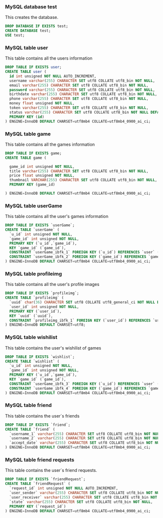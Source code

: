 ### MySQL database test

This creates the database.

```sql
DROP DATABASE IF EXISTS test;
CREATE DATABASE test;
USE test;
```
### MySQL table user

This table contains all the users information

```sql
DROP TABLE IF EXISTS user;
CREATE TABLE user (
  id int unsigned NOT NULL AUTO_INCREMENT,
  username varchar(255) CHARACTER SET utf8 COLLATE utf8_bin NOT NULL,
  email varchar(255) CHARACTER SET utf8 COLLATE utf8_bin NOT NULL,
  password varchar(255) CHARACTER SET utf8 COLLATE utf8_bin NOT NULL,
  birthdate varchar(255) CHARACTER SET utf8 COLLATE utf8_bin NOT NULL,
  phone varchar(255) CHARACTER SET utf8 COLLATE utf8_bin NOT NULL,
  money float unsigned NOT NULL,
  token varchar(255) CHARACTER SET utf8 COLLATE utf8_bin NOT NULL,
  status varchar(255) CHARACTER SET utf8 COLLATE utf8_bin NOT NULL DEFAULT 'Inactive',
  PRIMARY KEY (id)
) ENGINE=InnoDB DEFAULT CHARSET=utf8mb4 COLLATE=utf8mb4_0900_ai_ci;
```
### MySQL table game

This table contains all the games information

```sql
DROP TABLE IF EXISTS game;
CREATE TABLE game (

  game_id int unsigned NOT NULL,
  title varchar(255) CHARACTER SET utf8 COLLATE utf8_bin NOT NULL,
  price float unsigned NOT NULL,
  thumbnail VARCHAR(255) CHARACTER SET utf8 COLLATE utf8_bin NOT NULL,
  PRIMARY KEY (game_id)

) ENGINE=InnoDB DEFAULT CHARSET=utf8mb4 COLLATE=utf8mb4_0900_ai_ci;
```
### MySQL table userGame

This table contains all the user's games information

```sql
DROP TABLE IF EXISTS `userGame`;
CREATE TABLE `userGame` (
  `u_id` int unsigned NOT NULL,
  `game_id` int unsigned NOT NULL,
  PRIMARY KEY (`u_id`,`game_id`),
  KEY `game_id` (`game_id`),
  CONSTRAINT `userGame_ibfk_1` FOREIGN KEY (`u_id`) REFERENCES `user` (`id`),
  CONSTRAINT `userGame_ibfk_2` FOREIGN KEY (`game_id`) REFERENCES `game` (`game_id`)
) ENGINE=InnoDB DEFAULT CHARSET=utf8mb4 COLLATE=utf8mb4_0900_ai_ci;
```
### MySQL table profileimg

This table contains all the user's profile images

```sql
DROP TABLE IF EXISTS `profileimg`;
CREATE TABLE `profileimg` (
  `uuid` char(36) CHARACTER SET utf8 COLLATE utf8_general_ci NOT NULL DEFAULT '12345678abcdefgh',
  `user_id` int unsigned NOT NULL,
  PRIMARY KEY (`user_id`),
  KEY `uuid` (`uuid`),
  CONSTRAINT `profileimg_ibfk_1` FOREIGN KEY (`user_id`) REFERENCES `user` (`id`)
) ENGINE=InnoDB DEFAULT CHARSET=utf8;
```
### MySQL table wishilist

This table contains the user's wishilist of games

```sql
DROP TABLE IF EXISTS `wishlist`;
CREATE TABLE `wishlist` (
  `u_id` int unsigned NOT NULL,
  `game_id` int unsigned NOT NULL,
  PRIMARY KEY (`u_id`,`game_id`),
  KEY `game_id` (`game_id`),
  CONSTRAINT `userGame_ibfk_3` FOREIGN KEY (`u_id`) REFERENCES `user` (`id`),
  CONSTRAINT `userGame_ibfk_4` FOREIGN KEY (`game_id`) REFERENCES `game` (`game_id`)
) ENGINE=InnoDB DEFAULT CHARSET=utf8mb4 COLLATE=utf8mb4_0900_ai_ci;
```

### MySQL table friend

This table contains the user´s friends

```sql
DROP TABLE IF EXISTS `friend`;
CREATE TABLE `friend` (
  `username_1` varchar(255) CHARACTER SET utf8 COLLATE utf8_bin NOT NULL,
  `username_2` varchar(255) CHARACTER SET utf8 COLLATE utf8_bin NOT NULL,
  `accept_date` varchar(255) CHARACTER SET utf8 COLLATE utf8_bin NOT NULL
) ENGINE=InnoDB DEFAULT CHARSET=utf8mb4 COLLATE=utf8mb4_0900_ai_ci;
```

### MySQL table friend requests

This table contains the user´s friend requests.

```sql
DROP TABLE IF EXISTS `friendRequest`;
CREATE TABLE `friendRequest` (
  `request_id` int unsigned NOT NULL AUTO_INCREMENT,
  `user_sender` varchar(255) CHARACTER SET utf8 COLLATE utf8_bin NOT NULL,
  `user_receiver` varchar(255) CHARACTER SET utf8 COLLATE utf8_bin NOT NULL,
  `state` varchar(255) CHARACTER SET utf8 COLLATE utf8_bin NOT NULL,
  PRIMARY KEY (`request_id`)
) ENGINE=InnoDB DEFAULT CHARSET=utf8mb4 COLLATE=utf8mb4_0900_ai_ci;
```